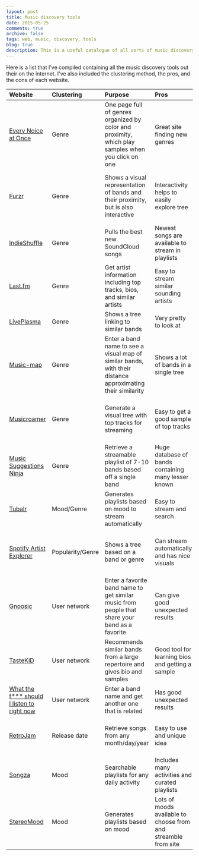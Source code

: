 ```yaml
---
layout: post
title: Music discovery tools
date: 2015-05-25
comments: true
archive: false
tags: web, music, discovery, tools
blog: true
description: This is a useful catalogue of all sorts of music discovery tools
---
```


Here is a list that I've compiled containing all the music discovery tools out their on the internet. I've also included the clustering method, the pros, and the cons of each website.

<div class="table-responsive">
<table class="table-bordered table-striped">
<thead>
<tr>
<th align="left">Website</th>
<th align="left">Clustering</th>
<th align="left">Purpose</th>
<th align="left">Pros</th>
<th align="left">Cons</th>
</tr>
</thead>
<tbody>
<tr>
<td align="left"><a href="http://everynoise.com/engenremap.html">Every Noice at Once</a></td>
<td align="left">Genre</td>
<td align="left">One page full of genres organized by color and proximity, which play samples when you click on one</td>
<td align="left">Great site finding new genres</td>
<td align="left">Coloring scheme is a little disorienting</td>
</tr>
<tr>
<td align="left"><a href="http://www.furzr.net/">Furzr</a></td>
<td align="left">Genre</td>
<td align="left">Shows a visual representation of bands and their proximity, but is also interactive</td>
<td align="left">Interactivity helps to easily explore tree</td>
<td align="left">Clustering is a bit off, as bands seem to cluster together based on how new they are rather than genre/style</td>
</tr>
<tr>
<td align="left"><a href="http://www.indieshuffle.com/">IndieShuffle</a></td>
<td align="left">Genre</td>
<td align="left">Pulls the best new SoundCloud songs</td>
<td align="left">Newest songs are available to stream in playlists</td>
<td align="left">Must choose by Genre and cannot search by artist similarity</td>
</tr>
<tr>
<td align="left"><a href="http://www.last.fm/">Last.fm</a></td>
<td align="left">Genre</td>
<td align="left">Get artist information including top tracks, bios, and similar artists</td>
<td align="left">Easy to stream similar sounding artists</td>
<td align="left">Similar artists tend to be more popular</td>
</tr>
<tr>
<td align="left"><a href="http://liveplasma.com/">LivePlasma</a></td>
<td align="left">Genre</td>
<td align="left">Shows a tree linking to similar bands</td>
<td align="left">Very pretty to look at</td>
<td align="left">Clustering includes mostly popular bands</td>
</tr>
<tr>
<td align="left"><a href="http://www.music-map.com/">Music-map</a></td>
<td align="left">Genre</td>
<td align="left">Enter a band name to see a visual map of similar bands, with their distance approximating their similarity</td>
<td align="left">Shows a lot of bands in a single tree</td>
<td align="left">Not a huge varitey of indie bands so the same ones will show up often, no streaming.</td>
</tr>
<tr>
<td align="left"><a href="http://musicroamer.com/#/">Musicroamer</a></td>
<td align="left">Genre</td>
<td align="left">Generate a visual tree with top tracks for streaming</td>
<td align="left">Easy to get a good sample of top tracks</td>
<td align="left">Trees tend to be very small and lots of clicking required to generate playlists</td>
</tr>
<tr>
<td align="left"><a href="http://www.musicsuggestions.ninja/">Music Suggestions Ninja</a></td>
<td align="left">Genre</td>
<td align="left">Retrieve a streamable playlist of 7-10 bands based off a single band</td>
<td align="left">Huge database of bands containing many lesser known</td>
<td align="left">Solo artists and their bands often cluster together</td>
</tr>
<tr>
<td align="left"><a href="http://www.tubalr.com/">Tubalr</a></td>
<td align="left">Mood/Genre</td>
<td align="left">Generates playlists based on mood to stream automatically</td>
<td align="left">Easy to stream and search</td>
<td align="left">It is user based so the mood and genres are all over the place</td>
</tr>
<tr>
<td align="left"><a href="https://artistexplorer.spotify.com/">Spotify Artist Explorer</a></td>
<td align="left">Popularity/Genre</td>
<td align="left">Shows a tree based on a band or genre</td>
<td align="left">Can stream automatically and has nice visuals</td>
<td align="left">Shows mostly popular music, and does not show hard to find or new bands</td>
</tr>
<tr>
<td align="left"><a href="http://www.gnoosic.com">Gnoosic</a></td>
<td align="left">User network</td>
<td align="left">Enter a favorite band name to get similar music from people that share your band as a favorite</td>
<td align="left">Can give good unexpected results</td>
<td align="left">Can also give predictable results - i.e. everyone that likes Beethoven also likes Schubert, Wagner, Chopin</td>
</tr>
<tr>
<td align="left"><a href="http://www.tastekid.com/">TasteKiD</a></td>
<td align="left">User network</td>
<td align="left">Recommends similar bands from a large repertoire and gives bio and samples</td>
<td align="left">Good tool for learning bios and getting a sample</td>
<td align="left">User-based so bands have to have some popularity to appear as recommendation</td>
</tr>
<tr>
<td align="left"><a href="http://whatthefuckshouldilistentorightnow.com/">What the f*** should I listen to right now</a></td>
<td align="left">User network</td>
<td align="left">Enter a band name and get another one that is related</td>
<td align="left">Has good unexpected results</td>
<td align="left">Only shows one band at a time and requires clicking</td>
</tr>
<tr>
<td align="left"><a href="http://www.retroj.am/">RetroJam</a></td>
<td align="left">Release date</td>
<td align="left">Retrieve songs from any month/day/year</td>
<td align="left">Easy to use and unique idea</td>
<td align="left">Not a huge range of time and not too many bands (mostly popular)</td>
</tr>
<tr>
<td align="left"><a href="http://songza.com/">Songza</a></td>
<td align="left">Mood</td>
<td align="left">Searchable playlists for any daily activity</td>
<td align="left">Includes many activities and curated playlists</td>
<td align="left">Not a huge selection of playlists and bands</td>
</tr>
<tr>
<td align="left"><a href="http://www.stereomood.com/">StereoMood</a></td>
<td align="left">Mood</td>
<td align="left">Generates playlists based on mood</td>
<td align="left">Lots of moods available to choose from and streamble from site</td>
<td align="left">Playlists are short</td>
</tr>
</tbody>
</table>
</div>

